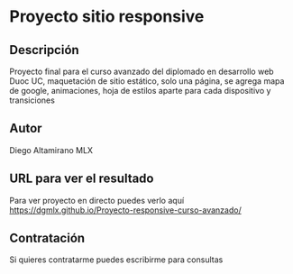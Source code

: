 # Proyecto sitio responsive
## Descripción
Proyecto final para el curso avanzado del diplomado en desarrollo web Duoc UC,  maquetación de sitio estático, solo una página, se agrega mapa de google, animaciones, hoja de estilos aparte para cada dispositivo y transiciones 

## Autor
Diego Altamirano MLX
 
## URL para ver el resultado
Para ver proyecto en directo puedes verlo aquí https://dgmlx.github.io/Proyecto-responsive-curso-avanzado/

## Contratación
Si quieres contratarme puedes escribirme para consultas
